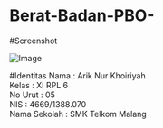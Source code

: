 # Berat-Badan-PBO-
#Screenshot

![Image](https://github.com/ariknk/Berat-Badan-PBO-.git)<br>

#Identitas
Nama : Arik Nur Khoiriyah<br>
Kelas : XI RPL 6<br>
No Urut : 05<br>
NIS : 4669/1388.070<br>
Nama Sekolah : SMK Telkom Malang

